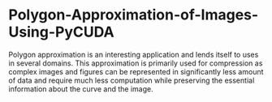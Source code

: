 # Polygon-Approximation-of-Images-Using-PyCUDA
Polygon approximation is an interesting application and lends itself to uses in several domains. This approximation is primarily used for compression as complex images and figures can be represented in significantly less amount of data and require much less computation while preserving the essential information about the curve and the image.
